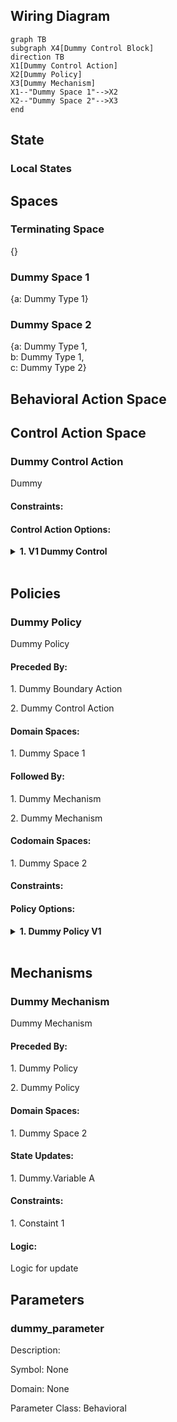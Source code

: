 ## Wiring Diagram

```mermaid
graph TB
subgraph X4[Dummy Control Block]
direction TB
X1[Dummy Control Action]
X2[Dummy Policy]
X3[Dummy Mechanism]
X1--"Dummy Space 1"-->X2
X2--"Dummy Space 2"-->X3
end
```

## State<h3>Local States</h3><h2>Spaces</h2><h3>Terminating Space</h3><p>{}</p><h3>Dummy Space 1</h3><p>{a: Dummy Type 1}</p><h3>Dummy Space 2</h3><p>{a: Dummy Type 1,<br/>b: Dummy Type 1,<br/>c: Dummy Type 2}</p><h2>Behavioral Action Space</h2><h2>Control Action Space</h2><h3>Dummy Control Action</h3><p>Dummy</p><h4>Constraints:</h4>
<h4>Control Action Options:</h4>
<details><summary><b>1. V1 Dummy Control</b></summary><p>Description</p><p>Logic: A+B=C</p></details><br/><h2>Policies</h2><h3>Dummy Policy</h3><p>Dummy Policy</p><h4>Preceded By:</h4>
<p>1. Dummy Boundary Action</p><p>2. Dummy Control Action</p><h4>Domain Spaces:</h4>
<p>1. Dummy Space 1</p><h4>Followed By:</h4>
<p>1. Dummy Mechanism</p><p>2. Dummy Mechanism</p><h4>Codomain Spaces:</h4>
<p>1. Dummy Space 2</p><h4>Constraints:</h4>
<h4>Policy Options:</h4>
<details><summary><b>1. Dummy Policy V1</b></summary><p>V1 Dummy Policy</p><p>Logic: 
Dummy
Dummy
Dummy
</p></details><br/><h2>Mechanisms</h2><h3>Dummy Mechanism</h3><p>Dummy Mechanism</p><h4>Preceded By:</h4>
<p>1. Dummy Policy</p><p>2. Dummy Policy</p><h4>Domain Spaces:</h4>
<p>1. Dummy Space 2</p><h4>State Updates:</h4>
<p>1. Dummy.Variable A</p><h4>Constraints:</h4>
<p>1. Constaint 1
</p><h4>Logic:</h4>
<p>Logic for update</p><h2>Parameters</h2><h3>dummy_parameter</h3><p>Description: </p><p>Symbol: None</p><p>Domain: None</p><p>Parameter Class: Behavioral</p>